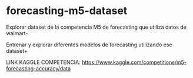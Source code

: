# forecasting-m5-dataset
Explorar dataset de la competencia M5 de forecasting que utiliza datos de walmart-

Entrenar y explorar diferentes modelos de forecasting utilizando ese dataset+

LINK KAGGLE COMPETENCIA: https://www.kaggle.com/competitions/m5-forecasting-accuracy/data
